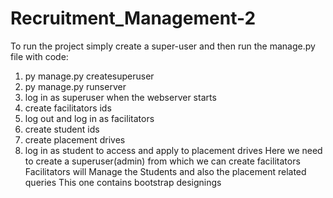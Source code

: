# Recruitment_Management-2
To run the project simply create a super-user and then run the manage.py file with code:
1. py manage.py createsuperuser
2. py manage.py runserver
3. log in as superuser when the webserver starts
4. create facilitators ids
5. log out and log in as facilitators
6. create student ids
7. create placement drives
8. log in as student to access and apply to placement drives
Here we need to create a superuser(admin) from which we can create facilitators 
Facilitators will Manage the Students and also the placement related queries
This one contains bootstrap designings
